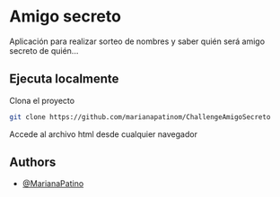 # Amigo secreto

Aplicación para realizar sorteo de nombres y saber quién será amigo secreto de quién...

## Ejecuta localmente

Clona el proyecto

```bash
git clone https://github.com/marianapatinom/ChallengeAmigoSecreto
```
Accede al archivo html desde cualquier navegador

## Authors

- [@MarianaPatino](https://github.com/marianapatinom)
